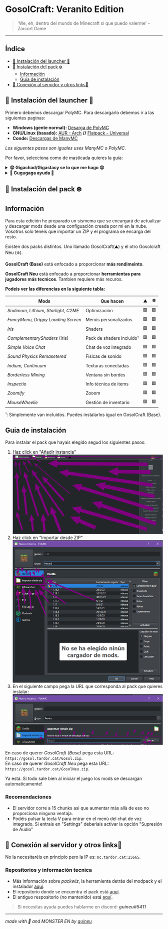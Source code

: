 # GosolCraft: Veranito Edition

> 'We, eh, dentro del mundo de Minecraft si que puedo valerme' - Zarcort Game
---

## Índice

- <a href="#-instalación-del-launcher-">🧊 Instalación del launcher 🧊</a>
- <a href="#-instalación-del-pack-%EF%B8%8F">🗻 Instalación del pack ❄️</a>
  - [Información](#información)
  - [Guia de instalación](#guia-de-instalación)
- <a href="#-conexión-al-servidor-y-otros-links">🚪 Conexión al servidor y otros links🚪</a>

## 🧊 Instalación del launcher 🧊

Primero debemos descargar PolyMC. Para descargarlo debemos ir a las siguientes paginas:

- **Windows (gente normal):** [Desarga de PolyMC](https://github.com/PolyMC/PolyMC/releases/download/1.3.2/PolyMC-Windows-x86_64-Setup-1.3.2.exe)
- **GNU/Linux (basado):** [AUR - Arch](https://aur.archlinux.org/packages/polymc) **//** [Flatpack - Universal](https://flathub.org/apps/details/org.polymc.PolyMC)
- **Conde:** [Descargas de ManyMC](https://github.com/MinecraftMachina/ManyMC/releases/download/v0.1.2/ManyMC.zip)

*Los siguentes pasos son iguales uses ManyMC o PolyMC.*

Por favor, selecciona como de masticada quieres la guia:

<details>
  <summary><strong>😎 Gigachad/Gigastacy se lo que me hago 😎</strong></summary>

  <strong>[ ! ] Importante tener instalado Java. Muy recomendado de 64 bits.</strong> <br>

  1. Abre el launcher y inicia sesión clicando en "Perfiles" (Parte superiror derecha). Asegurate de elegir el tipo de cuenta correcto (Mojang o Microsoft). <br>
  2. Ya puedes pasar al siguiente paso!

  </details>
  <details>
  <summary><strong>👶 Gugugaga ayuda 👶</strong></summary>

  <strong>[ ! ] Importante tener instalado Java. Muy recomendado de 64 bits.</strong> <br>

  1. Inicia el launcher. Verás un programa similar a este: <br>
  <img src="img/paso1.png">
  2. A continuación iniciaremos sesión. Para ello clicaremos en el botón de arriba a la derecha y entraremos en el administrador de cuentas:<br>
  <img src="img/paso2.png">
  3. Toca iniciar sesión. Si aún tienes una cuenta de Mojang te recomiendo encarecidamente que la migres ahora, igualmente aún tienes la opción de usarla. <br>
  <strong>(Puedes migar tu cuenta <a href="https://minecraft.net/login">aquí</a>.)</strong>
  <img src="img/paso3.png">
  4. Ya puedes pasar al siguiente paso!

</details>

## 🗻 Instalación del pack ❄️

## Información

Para esta edición he preparado un sismema que se encargará de actualizar y descargar mods desde una configuación creada por mi en la nube. Vosotros solo teneis que importar un ZIP y el programa se encarga del resto.

Existen dos packs distintos. Uno llamado GosolCraft(⛰️) y el otro Gosolcraft Neu (❄️).

**GosolCraft (Base)** está enfocado a proporcionar **más rendimeinto**.

**GosolCraft Neu** está enfocado a proporcionar **herramientas para jugadores más tecnicos**. Tambien requiere más recuros.

**Podeis ver las diferencias en la siguiente tabla:**

| Mods                                | Que hacen                    | ⛰️ | ❄️ |
|-------------------------------------|------------------------------|----|----|
| *Sodimum, Lithium, Starlight, C2ME* | Optimización                 | 🟩 | 🟩 |
| *FancyMenu, Drippy Loading Screen*  | Menús personalizados         | 🟩 | 🟩 |
| *Iris*                              | Shaders                      | 🟩 | 🟩 |
| *ComplementaryShaders*  (Iris)      | Pack de shaders incluido¹ | 🟥 | 🟩 |
| *Simple Voice Chat*                 | Chat de voz integrado        | 🟩 | 🟩 |
| *Sound Physics Remasetered*         | Fisicas de sonido            | 🟩 | 🟩 |
| *Indium, Continuum*                 | Texturas conectadas          | 🟥 | 🟩 |
| *Borderless Mining*                 | Ventana sin bordes           | 🟥 | 🟩 |
| *Inspectio*                         | Info técnica de items        | 🟥 | 🟩 |
| *Zoomify*                           | Zooom                        | 🟥 | 🟩 |
| *MouseWheelie*                      | Gestión de inventario        | 🟥 | 🟩 |

¹: Simplemente van incluidos. Puedes instalarlos igual en GosolCraft (Base).

## Guia de instalación

Para instalar el pack que hayais elegido segud los siguientes pasos:

1. Haz click en "Añadir instancia"
![sexo](img/paso4.png)
2. Haz click en "Importar desde ZIP"
![bien](img/paso5.png)
3. En el siguiente campo pega la URL que corresponda al pack que quieres instalar:
![guarro](img/paso6.png)

En caso de querer *GosolCraft (Base)* pega esta URL: `https://gosol.tardor.cat/Gosol.zip`.\
En caso de querer *GosolCraft Neu* pega esta URL: `https://gosol.tardor.cat/GosolNeu.zip`.

Ya está. Si todo sale bien al iniciar el juego los mods se descargan automaticamente!

### Recomendaciones
- El servidor corre a 15 chunks asi que aumentar más allà de eso no proporciona ninguna ventaja.
- Podéis pulsar la tecla V para entrar en el menú del chat de voz integrado. Si entrais en "Settings" deberiais activar la opción "Supresión de Audio"

## 🚪 Conexión al servidor y otros links🚪

No la necesitaréis en principio pero la IP es: `mc.tardor.cat:25665`.

### Repositorios y información tecnica

- Más información sobre *packwiz*, la herramienta detrás del modpack y el instalador [aquí](https://github.com/packwiz/packwiz).
- El repositorio donde se encuentra el pack está [aquí](https://github.com/guineuu/gosol).
- El antiguo respositorio (no mantenido) está [aquí](https://codeberg.org/guineu/gosol-old).

> Si necesitas ayuda puedes hablarme en discord: ***guineu#5411***

---
*made with 💜 and MONSTER EN by [guineu](http://tardor.cat)*
